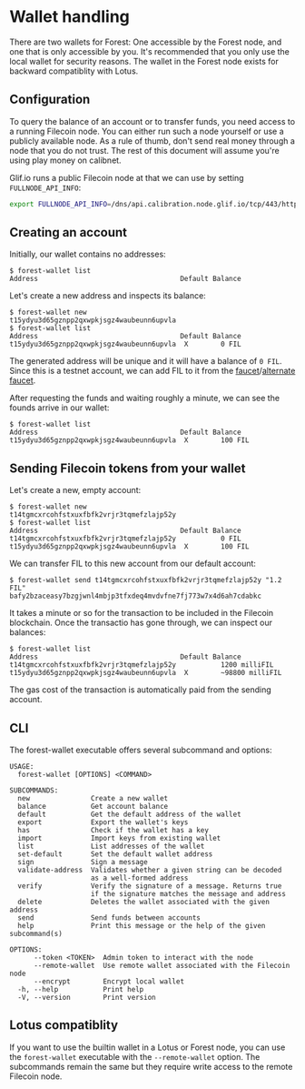# Wallet handling

There are two wallets for Forest: One accessible by the Forest node, and one
that is only accessible by you. It's recommended that you only use the local
wallet for security reasons. The wallet in the Forest node exists for backward
compatiblity with Lotus.

## Configuration

To query the balance of an account or to transfer funds, you need access to a
running Filecoin node. You can either run such a node yourself or use a publicly
available node. As a rule of thumb, don't send real money through a node that
you do not trust. The rest of this document will assume you're using play money
on calibnet.

Glif.io runs a public Filecoin node at that we can use by setting
`FULLNODE_API_INFO`:

```bash
export FULLNODE_API_INFO=/dns/api.calibration.node.glif.io/tcp/443/https
```

## Creating an account

Initially, our wallet contains no addresses:

```
$ forest-wallet list
Address                                   Default Balance
```

Let's create a new address and inspects its balance:

```
$ forest-wallet new
t15ydyu3d65gznpp2qxwpkjsgz4waubeunn6upvla
$ forest-wallet list
Address                                   Default Balance
t15ydyu3d65gznpp2qxwpkjsgz4waubeunn6upvla  X        0 FIL
```

The generated address will be unique and it will have a balance of `0 FIL`.
Since this is a testnet account, we can add FIL to it from the
[faucet](https://faucet.calibnet.chainsafe-fil.io/funds.html)/[alternate faucet](https://faucet.triangleplatform.com/filecoin/calibration).

After requesting the funds and waiting roughly a minute, we can see the founds
arrive in our wallet:

```
$ forest-wallet list
Address                                   Default Balance
t15ydyu3d65gznpp2qxwpkjsgz4waubeunn6upvla  X        100 FIL
```

## Sending Filecoin tokens from your wallet

Let's create a new, empty account:

```
$ forest-wallet new
t14tgmcxrcohfstxuxfbfk2vrjr3tqmefzlajp52y
$ forest-wallet list
Address                                   Default Balance
t14tgmcxrcohfstxuxfbfk2vrjr3tqmefzlajp52y           0 FIL
t15ydyu3d65gznpp2qxwpkjsgz4waubeunn6upvla  X        100 FIL
```

We can transfer FIL to this new account from our default account:

```
$ forest-wallet send t14tgmcxrcohfstxuxfbfk2vrjr3tqmefzlajp52y "1.2 FIL"
bafy2bzaceasy7bzgjwnl4mbjp3tfxdeq4mvdvfne7fj773w7x4d6ah7cdabkc
```

It takes a minute or so for the transaction to be included in the Filecoin
blockchain. Once the transactio has gone through, we can inspect our balances:

```
$ forest-wallet list
Address                                   Default Balance
t14tgmcxrcohfstxuxfbfk2vrjr3tqmefzlajp52y           1200 milliFIL
t15ydyu3d65gznpp2qxwpkjsgz4waubeunn6upvla  X        ~98800 milliFIL
```

The gas cost of the transaction is automatically paid from the sending account.

## CLI

The forest-wallet executable offers several subcommand and options:

```
USAGE:
  forest-wallet [OPTIONS] <COMMAND>

SUBCOMMANDS:
  new               Create a new wallet
  balance           Get account balance
  default           Get the default address of the wallet
  export            Export the wallet's keys
  has               Check if the wallet has a key
  import            Import keys from existing wallet
  list              List addresses of the wallet
  set-default       Set the default wallet address
  sign              Sign a message
  validate-address  Validates whether a given string can be decoded
                    as a well-formed address
  verify            Verify the signature of a message. Returns true
                    if the signature matches the message and address
  delete            Deletes the wallet associated with the given address
  send              Send funds between accounts
  help              Print this message or the help of the given subcommand(s)

OPTIONS:
      --token <TOKEN>  Admin token to interact with the node
      --remote-wallet  Use remote wallet associated with the Filecoin node
      --encrypt        Encrypt local wallet
  -h, --help           Print help
  -V, --version        Print version
```

## Lotus compatiblity

If you want to use the builtin wallet in a Lotus or Forest node, you can use the
`forest-wallet` executable with the `--remote-wallet` option. The subcommands
remain the same but they require write access to the remote Filecoin node.
